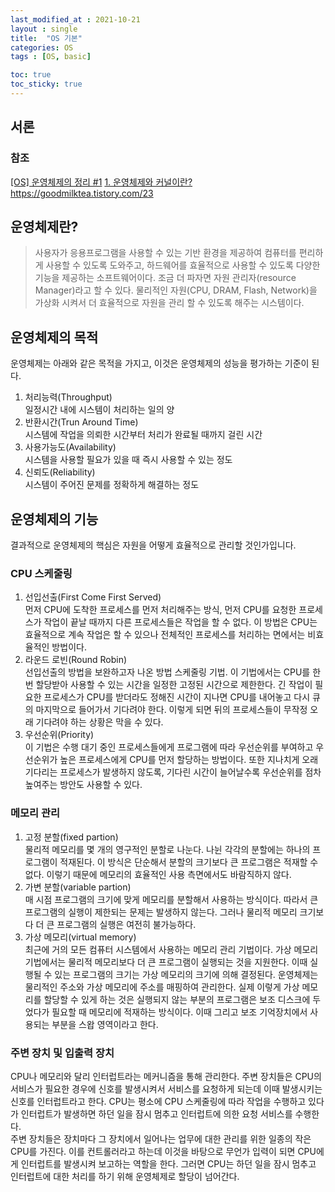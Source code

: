 ```yaml
---
last_modified_at : 2021-10-21
layout : single
title:  "OS 기본"
categories: OS
tags : [OS, basic]

toc: true
toc_sticky: true
---
```

## 서론
### 참조
<a target = '_blank' href='https://velog.io/@lot8229/OS-OS-%EA%B0%9C%EB%85%90-%EB%B0%8F-%EA%B8%B0%EB%B3%B8-%EC%A7%80%EC%8B%9D'>[OS] 운영체제의 정리 #1</a>
<a target = '_blank' href='https://goodmilktea.tistory.com/23'>1. 운영체제와 커널이란?</a>
https://goodmilktea.tistory.com/23

## 운영체제란?
> 사용자가 응용프로그램을 사용할 수 있는 기반 환경을 제공하여 컴퓨터를 편리하게 사용할 수 있도록 도와주고, 하드웨어를 효율적으로 사용할 수 있도록 다양한 기능을 제공하는 소프트웨어이다.
조금 더 파자면 자원 관리자(resource Manager)라고 할 수 있다. 물리적인 자원(CPU, DRAM, Flash, Network)을 가상화 시켜서 더 효율적으로 자원을 관리 할 수 있도록 해주는 시스템이다.

## 운영체제의 목적
운영체제는 아래와 같은 목적을 가지고, 이것은 운영체제의 성능을 평가하는 기준이 된다.
1. 처리능력(Throughput)  
일정시간 내에 시스템이 처리하는 일의 양
2. 반환시간(Trun Around Time)  
시스템에 작업을 의뢰한 시간부터 처리가 완료될 때까지 걸린 시간
3. 사용가능도(Availability)  
시스템을 사용할 필요가 있을 때 즉시 사용할 수 있는 정도
4. 신뢰도(Reliability)  
시스템이 주어진 문제를 정확하게 해결하는 정도

## 운영체제의 기능
결과적으로 운영체제의 핵심은 자원을 어떻게 효율적으로 관리할 것인가입니다.
### CPU 스케줄링
1. 선입선출(First Come First Served)  
먼저 CPU에 도착한 프로세스를 먼저 처리해주는 방식, 먼저 CPU를 요청한 프로세스가 작업이 끝날 때까지 다른 프로세스들은 작업을 할 수 없다. 이 방법은 CPU는 효율적으로 계속 작업은 할 수 있으나 전체적인 프로세스를 처리하는 면에서는 비효율적인 방법이다.
2. 라운드 로빈(Round Robin)  
선입선출의 방법을 보완하고자 나온 방법 스케줄링 기법. 이 기법에서는 CPU를 한 번 할당받아 사용할 수 있는 시간을 일정한 고정된 시간으로 제한한다. 긴 작업이 필요한 프로세스가 CPU를 받더라도 정해진 시간이 지나면 CPU를 내어놓고 다시 큐의 마지막으로 들어가서 기다려야 한다. 이렇게 되면 뒤의 프로세스들이 무작정 오래 기다려야 하는 상황은 막을 수 있다.
3. 우선순위(Priority)  
이 기법은 수행 대기 중인 프로세스들에게 프로그램에 따라 우선순위를 부여하고 우선순위가 높은 프로세스에게 CPU를 먼저 할당하는 방법이다. 또한 지나치게 오래 기다리는 프로세스가 발생하지 않도록, 기다린 시간이 늘어날수록 우선순위를 점차 높여주는 방안도 사용할 수 있다.

### 메모리 관리
1. 고정 분할(fixed partion)  
물리적 메모리를 몇 개의 영구적인 분할로 나눈다. 나뉜 각각의 분할에는 하나의 프로그램이 적재된다. 이 방식은 단순해서 분할의 크기보다 큰 프로그램은 적재할 수 없다. 이렇기 때문에 메모리의 효율적인 사용 측면에서도 바람직하지 않다.
2. 가변 분할(variable partion)  
매 시점 프로그램의 크기에 맞게 메모리를 분할해서 사용하는 방식이다. 따라서 큰 프로그램의 실행이 제한되는 문제는 발생하지 않는다. 그러나 물리적 메모리 크기보다 더 큰 프로그램의 실행은 여전히 불가능하다.
3. 가상 메모리(virtual memory)  
최근에 거의 모든 컴퓨터 시스템에서 사용하는 메모리 관리 기법이다. 가상 메모리 기법에서는 물리적 메모리보다 더 큰 프로그램이 실행되는 것을 지원한다. 이때 실행될 수 있는 프로그램의 크기는 가상 메모리의 크기에 의해 결정된다. 운영체제는 물리적인 주소와 가상 메모리에 주소를 매핑하여 관리한다. 실제 이렇게 가상 메모리를 할당할 수 있게 하는 것은 실행되지 않는 부분의 프로그램은 보조 디스크에 두었다가 필요할 때 메모리에 적재하는 방식이다. 이때 그리고 보조 기억장치에서 사용되는 부분을 스왑 영역이라고 한다.

### 주변 장치 및 입출력 장치
CPU나 메모리와 달리 인터럽트라는 메커니즘을 통해 관리한다. 주변 장치들은 CPU의 서비스가 필요한 경우에 신호를 발생시켜서 서비스를 요청하게 되는데 이때 발생시키는 신호를 인터럽트라고 한다. CPU는 평소에 CPU 스케줄링에 따라 작업을 수행하고 있다가 인터럽트가 발생하면 하던 일을 잠시 멈추고 인터럽트에 의한 요청 서비스를 수행한다.  
주변 장치들은 장치마다 그 장치에서 일어나는 업무에 대한 관리를 위한 일종의 작은 CPU를 가진다. 이를 컨트롤러라고 하는데 이것을 바탕으로 무언가 입력이 되면 CPU에게 인터럽트를 발생시켜 보고하는 역할을 한다. 그러면 CPU는 하던 일을 잠시 멈추고 인터럽트에 대한 처리를 하기 위해 운영체제로 할당이 넘어간다.